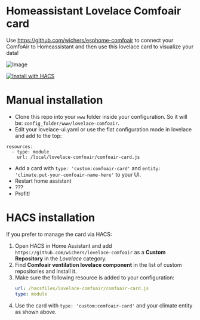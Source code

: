 # Homeassistant Lovelace Comfoair card

Use https://github.com/wichers/esphome-comfoair to connect your ComfoAir to Homeassistant and then use this lovelace card to visualize your data!

![Image](https://raw.githubusercontent.com/wichers/lovelace-comfoair/master/result.png)

[![Install with HACS](https://my.home-assistant.io/badges/hacs_repository.svg)](https://my.home-assistant.io/redirect/hacs_repository/?owner=wichers&repository=lovelace-comfoair)

# Manual installation

* Clone this repo into your `www` folder inside your configuration. So it will be: `config_folder/www/lovelace-comfoair`.
* Edit your lovelace-ui.yaml or use the flat configuration mode in lovelace and add to the top:
```
resources:
  - type: module
    url: /local/lovelace-comfoair/comfoair-card.js
```
* Add a card with `type: 'custom:comfoair-card'` and `entity: 'climate.put-your-comfoair-name-here'` to your UI.
* Restart home assistant
* ???
* Profit!

# HACS installation

If you prefer to manage the card via HACS:

1. Open HACS in Home Assistant and add `https://github.com/wichers/lovelace-comfoair` as a **Custom Repository** in the *Lovelace* category.
2. Find **Comfoair ventilation lovelace component** in the list of custom repositories and install it.
3. Make sure the following resource is added to your configuration:
   ```yaml
   url: /hacsfiles/lovelace-comfoair/comfoair-card.js
   type: module
   ```
4. Use the card with `type: 'custom:comfoair-card'` and your climate entity as shown above.

